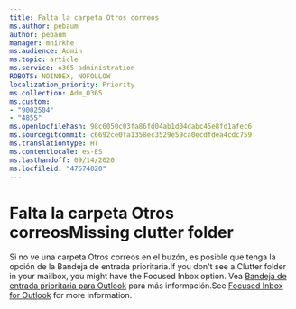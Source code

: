 ```yaml
---
title: Falta la carpeta Otros correos
ms.author: pebaum
author: pebaum
manager: mnirkhe
ms.audience: Admin
ms.topic: article
ms.service: o365-administration
ROBOTS: NOINDEX, NOFOLLOW
localization_priority: Priority
ms.collection: Adm_O365
ms.custom:
- "9002504"
- "4855"
ms.openlocfilehash: 98c6050c03fa86fd04ab1d04dabc45e8fd1afec6
ms.sourcegitcommit: c6692ce0fa1358ec3529e59ca0ecdfdea4cdc759
ms.translationtype: HT
ms.contentlocale: es-ES
ms.lasthandoff: 09/14/2020
ms.locfileid: "47674020"
---
```

# <a name="missing-clutter-folder"></a><span data-ttu-id="0ed7f-102">Falta la carpeta Otros correos</span><span class="sxs-lookup"><span data-stu-id="0ed7f-102">Missing clutter folder</span></span>

<span data-ttu-id="0ed7f-103">Si no ve una carpeta Otros correos en el buzón, es posible que tenga la opción de la Bandeja de entrada prioritaria.</span><span class="sxs-lookup"><span data-stu-id="0ed7f-103">If you don't see a Clutter folder in your mailbox, you might have the Focused Inbox option.</span></span> <span data-ttu-id="0ed7f-104">Vea [Bandeja de entrada prioritaria para Outlook](https://support.office.com/article/focused-inbox-for-outlook-f445ad7f-02f4-4294-a82e-71d8964e3978) para más información.</span><span class="sxs-lookup"><span data-stu-id="0ed7f-104">See [Focused Inbox for Outlook](https://support.office.com/article/focused-inbox-for-outlook-f445ad7f-02f4-4294-a82e-71d8964e3978) for more information.</span></span>
